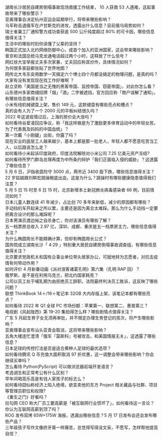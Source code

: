 湖南长沙居民自建房倒塌事故现场救援工作结束， 10 人获救 53 人遇难，这起事故带来了哪些警示？  
亚奥理事会决定杭州亚运会延期举行，将带来哪些影响？  
乌军称击退俄军在卢甘斯克的进攻，透露出什么信息？目前俄乌局势如何？  
瑞士雀巢工厂通知警方成功查获逾 500 公斤纯度超过 80% 的可卡因，哪些信息值得关注？  
生活中的哪些时刻你读懂了父辈的坚持？  
韩国正式加入北约网络防御中心，成首个加入的亚洲国家，这会带来哪些影响？  
普京和法国总统马克龙通电话超过两个小时，这释放了什么信号？  
网红徐大宝举报丈夫多次家暴，丈夫回应称其炒作，具体情况如何？  
为何很多家庭都张贴了世界地图？  
网传北大韦东奕用数学一天搞定六个博士四个月都没搞定的物理问题，是真的吗？  
大家有没有发现现在找工作好难啊 ？  
赵立坚称「美国是当之无愧的黑客帝国、监控帝国、窃密帝国」，对此你怎么看？  
山东德州多家商铺招牌「烟」「酒」二字被遮挡，官方回应称「商户误解了通知」，有哪些信息值得关注？  
小米有线机械键盘上架，售价 149 元，这款键盘有哪些亮点和槽点？  
真的会有人为了一个 2000 元的平板纠结很久吗？  
2022 年这波疫情过后，上海的房价会大涨吗？  
如何看待谷爱凌回应争议，称「我这样做是为了激励更多体育运动中的年轻女孩，为了代表我及妈妈的中国血统」？  
第一次戴「小刚腿」出街，你露了吗？  
现在实业的底层工人越来越少，基本上都是那一批老人，年轻人都不愿意吃苦当工人，以后路该怎么走？  
如何看待小米起诉印度政府，印度法院解除对小米公司 7.25 亿美元资产冻结?  
如何看待所罗门群岛总理再度为中所条约辩护「我们正面临入侵的威胁」？这透露了哪些信息？  
5 月 6 日，沪指收盘险守 3000 点，两市近 3400 股下跌，哪些信息值得关注？  
22 岁姑娘跟刘畊宏跳操眼底出血，这是为什么？跳操时有哪些健康隐患值得我们注意？  
5 月 5 日 15 时至 6 日 15 时，北京新增本土新冠肺炎病毒感染者 66 例，目前情况如何？  
日本儿童人数连续 41 年减少，占比创 70 多年来新低，减少的原因都有哪些？  
手动挡的车开起来之所以累，主要还是因为离合太难踩。那么为什么手动挡一定要把离合设计的那么难踩呢？  
日本男演员渡边裕之自杀身亡，你对该演员有哪些了解？  
五一档票房总收入 2.97 亿，深圳、成都、重庆是五一档票房主力，哪些信息值得关注？  
为什么椭圆周长不能精确计算，但却有椭圆周长公式？  
国务院成立湖南长沙「 4·29 」特别重大居民自建房倒塌事故调查组，有哪些信息值得关注？  
北京要求党政机关和国有企事业单位带头居家办公，可就地转为志愿者，对抗击疫情有何带动作用？  
如何评价 4 月新番动画《派对浪客诸葛孔明》第六集（孔明 RAP 回）？  
俄罗斯，是不是在利用乌克兰，把北约国家耗死？  
公司以员工处于哺乳期为由拒绝员工辞职，法院最终判决员工胜诉，这反映了哪些问题？  
联想 ThinkBook 14＋/16＋笔记本 32GB 大内存版上架，该笔记本都有哪些亮点？  
如何看待 2022 年 Q1 全球 PC 市场份额：苹果第一、联想第二、惠普第三？  
电视剧《风起陇西》第 19-20 集拍得怎么样？哪些剧情点值得关注？  
广东 5 月起生育子女无须再审批，并不限定办理生育登记的孩次，将产生哪些影响？  
亚奥理事会宣布汕头亚青会取消，这将带来哪些影响？  
五角大楼连忙澄清「俄军『莫斯科』号被攻击，和美国情报无关」，这透露了哪些信息？  
日本足球的传控打法是否是适合黄种人足球的最优选项？  
如何看待腾讯 Q 币充值大面积取消 97 折优惠，这一调整会带来哪些影响？你会继续买单吗？  
怎么看待 Python(PyScript) 可以做浏览器前端开发语言？  
考选调生和正常考公有什么区别？  
早年间喝高乐高是有钱人家孩子的标志么？  
如何看待囧仙称经济上陷入绝境，欲变卖他的东方 Project 相关藏品与社群、项目等管理员职位和权限?  
《重生之门》好看吗？  
拉勾网 CEO 称大厂员工要高薪是「被互联网行业惯坏了」，如何看待这一言论？你认为互联网高薪到顶了吗？  
ROG 发布双烤 65W+175W 海报，透漏出哪些信息？5 月 17 日发布会还会发布哪些产品？  
三年级孩子写作文像挤牙膏一样痛苦，总觉得写得没文采，不愿写，怎样帮他提高自信？  

